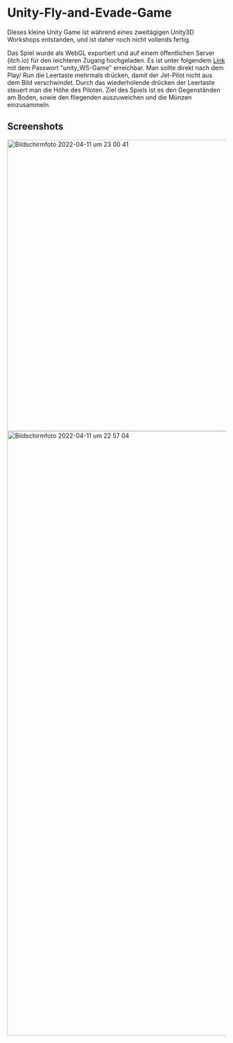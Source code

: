 # Unity-Fly-and-Evade-Game
Dieses kleine Unity Game ist während eines zweitägigen Unity3D Workshops entstanden, und ist daher noch nicht vollends fertig.

Das Spiel wurde als WebGL exportiert und auf einem öffentlichen Server (itch.io) für den leichteren Zugang hochgeladen. 
Es ist unter folgendem [Link](https://hannehas.itch.io/fly-and-evade-game) mit dem Passwort "unity_WS-Game" erreichbar. 
Man sollte direkt nach dem Play/ Run die Leertaste mehrmals drücken, damit der Jet-Pilot nicht aus dem Bild verschwindet. 
Durch das wiederholende drücken der Leertaste steuert man die Höhe des Piloten. 
Ziel des Spiels ist es den Gegenständen am Boden, sowie den fliegenden auszuweichen und die Münzen einzusammeln.


## Screenshots

<img width="670" alt="Bildschirmfoto 2022-04-11 um 23 00 41" src="https://user-images.githubusercontent.com/103412662/162831408-042b3de5-3379-4f31-8669-882eedf5aa73.png">
<img width="1390" alt="Bildschirmfoto 2022-04-11 um 22 57 04" src="https://user-images.githubusercontent.com/103412662/162831425-6bf7b487-7d0e-478c-807d-40a9efd7f78a.png">
